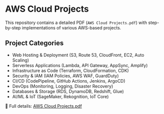 # AWS Cloud Projects

This repository contains a detailed PDF (`AWS Cloud Projects.pdf`) with step-by-step implementations of various AWS-based projects.

## Project Categories
- Web Hosting & Deployment (S3, Route 53, CloudFront, EC2, Auto Scaling)
- Serverless Applications (Lambda, API Gateway, AppSync, Amplify)
- Infrastructure as Code (Terraform, CloudFormation, CDK)
- Security & IAM (IAM Policies, AWS WAF, GuardDuty)
- CI/CD (CodePipeline, GitHub Actions, Jenkins, ArgoCD)
- DevOps (Monitoring, Logging, Disaster Recovery)
- Databases & Storage (RDS, DynamoDB, Redshift, Glue)
- AI/ML & IoT (SageMaker, Rekognition, IoT Core)

📄 Full details: [AWS Cloud Projects.pdf](AWS%20Cloud%20Projects.pdf)
